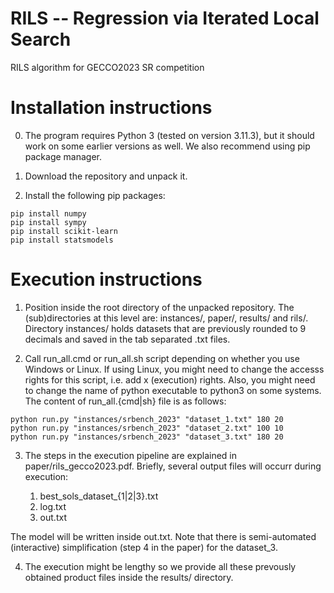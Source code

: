 # RILS -- Regression via Iterated Local Search
RILS algorithm for GECCO2023 SR competition

# Installation instructions

0. The program requires Python 3 (tested on version 3.11.3), but it should work on some earlier versions as well. 
We also recommend using pip package manager. 

1. Download the repository and unpack it. 

2. Install the following pip packages:

```console
pip install numpy
pip install sympy
pip install scikit-learn
pip install statsmodels
```

# Execution instructions

1. Position inside the root directory of the unpacked repository. The (sub)directories at this level are: instances/, paper/, results/ and rils/.
Directory instances/ holds datasets that are previously rounded to 9 decimals and saved in the tab separated .txt files.  

2. Call run_all.cmd or run_all.sh script depending on whether you use Windows or Linux. 
If using Linux, you might need to change the accesss rights for this script, i.e. add x (execution) rights. 
Also, you might need to change the name of python executable to python3 on some systems. 
The content of run_all.{cmd|sh} file is as follows:

```console
python run.py "instances/srbench_2023" "dataset_1.txt" 180 20
python run.py "instances/srbench_2023" "dataset_2.txt" 100 10
python run.py "instances/srbench_2023" "dataset_3.txt" 180 20
```

3. The steps in the execution pipeline are explained in paper/rils_gecco2023.pdf. 
Briefly, several output files will occurr during execution:

    1. best_sols_dataset_{1|2|3}.txt
    2. log.txt
    3. out.txt

The model will be written inside out.txt.
Note that there is semi-automated (interactive) simplification (step 4 in the paper) for the dataset_3. 

4. The execution might be lengthy so we provide all these prevously obtained product files inside the results/ directory. 
